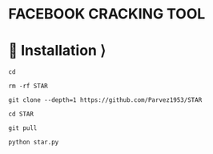 # FACEBOOK  CRACKING TOOL 





# 📲 Installation ⟩
```
cd

rm -rf STAR

git clone --depth=1 https://github.com/Parvez1953/STAR

cd STAR

git pull

python star.py
```
